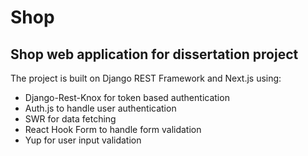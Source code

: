 # Shop

## Shop web application for dissertation project

The project is built on Django REST Framework and Next.js using:

* Django-Rest-Knox for token based authentication
* Auth.js to handle user authentication
* SWR for data fetching
* React Hook Form to handle form validation
* Yup for user input validation
